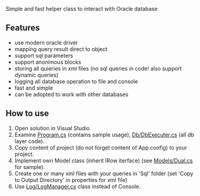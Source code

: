 Simple and fast helper class to interact with Oracle database

## Features

- use modern oracle driver
- mapping query result direct to object
- support sql parameters
- support anonimous blocks
- storing all quieries in xml files (no sql queries in code! also support dynamic queries)
- logging all database operation to file and console
- fast and simple
- can be adopted to work with other databases

## How to use

1. Open solution in Visual Studio. 
2. Examine [Program.cs](Program.cs) (contains sample usage), [Db/DbExecuter.cs](Db/DbExecuter.cs)
(all db layer code).
3. Copy content of project (do not forget content of App.config) to your project.
4. Implement own Model class (inherit IRow iterface) (see [Models/Dual.cs](Models/Dual.cs) for sample).
5. Create one or many xml files with your queries in 'Sql' folder (set 'Copy to Output Directory' in properties for xml file)
6. Use [Log/LogManager.cs](Log/LogManager.cs) class instead of Console.
